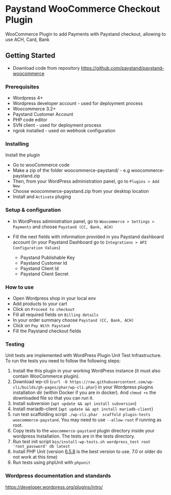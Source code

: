 # Paystand WooCommerce Checkout Plugin

WooCommerce Plugin to add Payments with Paystand checkout, allowing to use ACH, Card, Bank

## Getting Started

* Download code from repository https://github.com/paystand/paystand-woocommerce

### Prerequisites

* Wordpress 4+
* Wordpress developer account - used for deployment process
* Woocommerce 3.2+
* Paystand Customer Account
* PHP code editor
* SVN client - used for deployment process
* ngrok installed - used on webhook configuration  

### Installing

Install the plugin

* Go to wooCommerce code
* Make a zip of the folder woocommerce-paystand/ - e.g woocommerce-paystand.zip
* Then, from your WordPress administration panel, go to `Plugins > Add New`
* Choose woocommerce-paystand.zip from your desktop location
* Install and `Activate` pluging

### Setup & configuration

* In WordPress administration panel, go to `Woocommerce > Settings > Payments` and choose `Paystand (CC, Bank, ACH)`

* Fill the next fields with information provided in you Paystand dashboard account (in your Paystand Dashboard go to `Integrations > API Configuration Values`)
    * Paystand Publishable Key
    * Paystand Customer Id
    * Paystand Client Id
    * Paystand Client Secret

### How to use
* Open Wordpress shop in your local env
* Add products to your cart
* Click on `Proceed to checkout`
* Fill all required fields on `Billing details`
* In your order summary choose `Paystand (CC, Bank, ACH)`
* Click on `Pay With Paystand`
* Fill the Paystand checkout fields


### Testing

Unit tests are implemented with WordPress Plugin Unit Test Infrastructure. To run the tests you need to follow the following steps:

1. Install the this plugin in your working WordPress instance (it must also contain WooCommerce plugin).
2. Download wp-cli (`curl -O https://raw.githubusercontent.com/wp-cli/builds/gh-pages/phar/wp-cli.phar`) in your Wordpress plugins installation dir (within Docker if you are in docker). And `chmod +x` the downloaded file so that you can run it.
3. Install subversion (`apt update && apt install subversion`)
4. Install mariadb-client (`apt update && apt install mariadb-client`)
5. run test scaffolding script `./wp-cli.phar  scaffold plugin-tests woocommerce-paystand`. You may need to use `--allow-root` if running as root.
6. Copy tests  to the `woocommerce-paystand` plugin directory inside your wordpress Installation. The tests are in the tests directory.
7. Run test init script  `bin/install-wp-tests.sh wordpress_test root 'root_password' db latest`
8. Install PHP Unit (version [6.5.8](https://phar.phpunit.de/phpunit-6.5.8.phar) is the best version to use. 7.0 or older do not work at this time)
9. Run tests using phpUnit with  `phpunit`

### Wordpress documentation and standards

https://developer.wordpress.org/plugins/intro/
